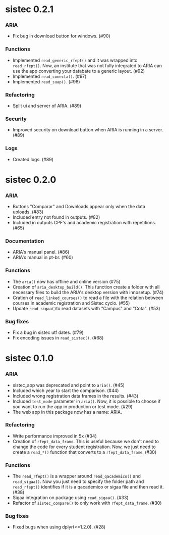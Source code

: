 # sistec 0.2.1

### ARIA

- Fix bug in download button for windows. (#90)

### Functions

- Implemented `read_generic_rfept()` and it was wrapped into `read_rfept()`. Now, an institute that was not fully integrated to ARIA can use the app converting your databate to a generic layout. (#92)
- Implemented `read_conecta()`. (#97)
- Implemented `read_suap()`. (#98)

### Refactoring

- Split ui and server of ARIA. (#89)

### Security

- Improved security on download button when ARIA is running in a server. (#89)

### Logs

- Created logs. (#89)

# sistec 0.2.0

### ARIA

- Buttons "Comparar" and Downloads appear only when the data uploads. (#83)
- Included entry not found in outputs. (#82)
- Included in outputs CPF's and academic registration with repetitions. (#65)

### Documentation

- ARIA's manual panel. (#86)
- ARIA's manual in pt-br. (#60)

### Functions

- The `aria()` now has offline and online version (#75)
- Creation of `aria_desktop_build()`. This function create a folder with all necessary
files to build the ARIA's desktop version with innosetup. (#74)
- Cration of `read_linked_courses()` to read a file with the relation between courses in academic registration and Sistec cyclo. (#55)
- Update `read_sigaa()`to read datasets with "Campus" and "Cota". (#53)

### Bug fixes

- Fix a bug in sistec utf dates. (#79)
- Fix encoding issues in `read_sistec()`. (#68)

# sistec 0.1.0

### ARIA

- sistec_app was deprecated and point to `aria()`. (#45)
- Included which year to start the comparison. (#44)
- Included wrong registration data frames in the results. (#43)
- Included `test_mode` parameter in `aria()`. Now, it is possible to choose 
if you want to run the app in production or test mode. (#29)
- The web app in this package now has a name: ARIA.

### Refactoring

- Write performance improved in 5x (#34)
- Creation of `rfept_data_frame`. This is useful because we don't need to change the code
for every student registration. Now, we just need to create a `read_*()` function that 
converts to a `rfept_data_frame`. (#30)

### Functions 

- The `read_rfept()` is a wrapper around `read_qacademico()` and `read_sigaa()`. Now you just need to specify the folder path and `read_rfept()` identifies if it is a qacademico or sigaa file and then read it. (#38)
- Sigaa integration on package using `read_sigaa()`. (#33)
- Refactor of `sistec_compare()` to only work with `rfept_data_frame`. (#30)

### Bug fixes

- Fixed bugs when using dplyr(>=1.2.0). (#28)
